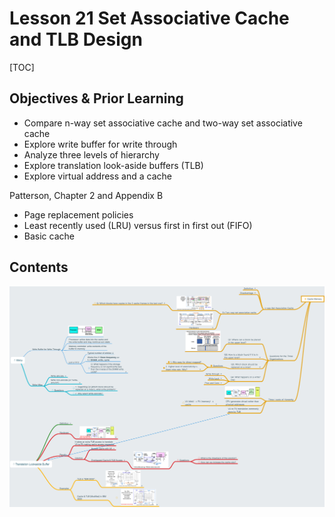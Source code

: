 # Lesson 21 Set Associative Cache and TLB Design

[TOC]

## Objectives &  Prior Learning

* Compare n-way set associative cache and two-way set associative cache 
* Explore write buffer for write through
* Analyze three levels of hierarchy
* Explore translation look-aside buffers (TLB)
* Explore virtual address and a cache

Patterson, Chapter 2 and Appendix B
* Page replacement policies
* Least recently used (LRU) versus first in first out (FIFO) 
* Basic cache

## Contents

![](image/lec21.png)